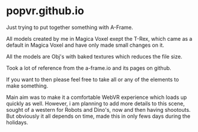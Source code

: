 # popvr.github.io



Just trying to put together something with A-Frame. 

All models created by me in Magica Voxel exept the T-Rex, which came as a default in Magica Voxel and have only made small
changes on it. 

All the models are Obj's with baked textures which reduces the file size.

Took a lot of reference from the a-frame.io and its pages on github. 

If you want to then please feel free to take all or any of the elements to make something. 

Main aim was to make it a comfortable WebVR experience which loads up quickly as well. However, i am planning to add more details to this scene, sought of a western for Robots and Dino's, now and then having shootouts. 
But obviously it all depends on time, made this in only fews days during the holidays.

